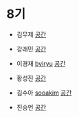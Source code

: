 # 8기

-  김무제 [](https://github.com/)
[공간](https://github.com/StudyFork/GoogryAndroidArchitectureStudy/tree/master/2003/)

-  강래민 [](https://github.com/)
[공간](https://github.com/StudyFork/GoogryAndroidArchitectureStudy/tree/master/2003/)

- 이경재 [byiryu](https://github.com/byiryu)
[공간](https://github.com/StudyFork/GoogryAndroidArchitectureStudy/tree/master/2003/byiryu)

- 황성진 [](https://github.com/)
[공간](https://github.com/StudyFork/GoogryAndroidArchitectureStudy/tree/master/2003/)

- 김수아 [sooakim](https://github.com/sooakim)
[공간](https://github.com/StudyFork/GoogryAndroidArchitectureStudy/tree/master/2003/sooakim)

- 진승언 [](https://github.com/)
[공간](https://github.com/StudyFork/GoogryAndroidArchitectureStudy/tree/master/2003/)

